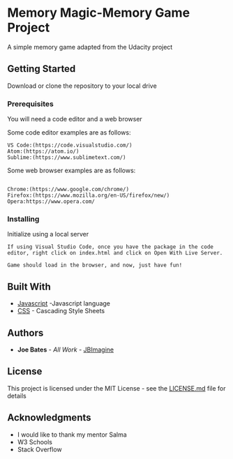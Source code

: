 # Memory Magic-Memory Game Project 

A simple memory game adapted from the Udacity project

## Getting Started

Download or clone the repository to your local drive


### Prerequisites

You will need a code editor and a web browser

Some code editor examples are as follows:  

```
VS Code:(https://code.visualstudio.com/)
Atom:(https://atom.io/)
Sublime:(https://www.sublimetext.com/)
```

Some web browser examples are as follows:
```

Chrome:(https://www.google.com/chrome/)
Firefox:(https://www.mozilla.org/en-US/firefox/new/)
Opera:https://www.opera.com/
```

### Installing


Initialize using a local server

```
If using Visual Studio Code, once you have the package in the code editor, right click on index.html and click on Open With Live Server.

```

```
Game should load in the browser, and now, just have fun!
```

## Built With

* [Javascript](https://developer.mozilla.org/en-US/docs/Web/JavaScript) -Javascript language
* [CSS](https://developer.mozilla.org/en-US/docs/Web/CSS) - Cascading Style Sheets




## Authors

* **Joe Bates** - *All Work* - [JBImagine](https://github.com/jbimagine/memory_magic)


## License

This project is licensed under the MIT License - see the [LICENSE.md](LICENSE.md) file for details

## Acknowledgments

* I would like to thank my mentor Salma
* W3 Schools
* Stack Overflow
